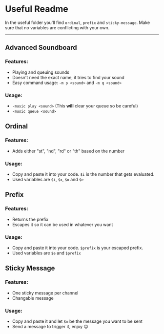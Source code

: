 # Useful Readme
In the useful folder you'll find `ordinal`, `prefix` and `sticky-message`. Make sure that no variables are conflicting with your own. 

---

## Advanced Soundboard
### Features:
- Playing and queuing sounds
- Doesn't need the exact name, it tries to find your sound
- Easy command usage: `-m p <sound>` and `-m q <sound>`

### Usage:
- `-music play <sound>` (This **will** clear your queue so be careful)
- `-music queue <sound>`


## Ordinal
### Features:
- Adds either "st", "nd", "rd" or "th" based on the number

### Usage:
- Copy and paste it into your code. `$i` is the number that gets evaluated.
- Used variables are `$i`, `$x`, `$o` and `$e`


## Prefix
### Features:
- Returns the prefix
- Escapes it so it can be used in whatever you want

### Usage:
- Copy and paste it into your code. `$prefix` is your escaped prefix.
- Used variables are `$e` and `$prefix`


## Sticky Message
### Features:
- One sticky message per channel
- Changable message

### Usage:
- Copy and paste it and let `$m` be the message you want to be sent
- Send a message to trigger it, enjoy 😊